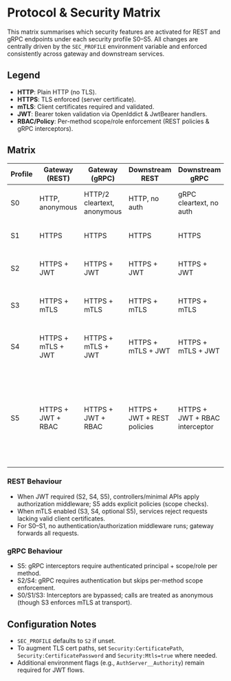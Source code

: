 ﻿# Protocol & Security Matrix

This matrix summarises which security features are activated for REST and gRPC endpoints under each security profile S0–S5. All changes are centrally driven by the `SEC_PROFILE` environment variable and enforced consistently across gateway and downstream services.

## Legend

- **HTTP**: Plain HTTP (no TLS).
- **HTTPS**: TLS enforced (server certificate).
- **mTLS**: Client certificates required and validated.
- **JWT**: Bearer token validation via OpenIddict & JwtBearer handlers.
- **RBAC/Policy**: Per-method scope/role enforcement (REST policies & gRPC interceptors).

## Matrix

| Profile | Gateway (REST) | Gateway (gRPC) | Downstream REST | Downstream gRPC | Notes |
|---------|----------------|----------------|-----------------|-----------------|-------|
| S0 | HTTP, anonymous | HTTP/2 cleartext, anonymous | HTTP, no auth | gRPC cleartext, no auth | Best-effort dev harness; use only for baseline throughput. |
| S1 | HTTPS | HTTPS | HTTPS | HTTPS | TLS only; no token validation or client certs. |
| S2 | HTTPS + JWT | HTTPS + JWT | HTTPS + JWT | HTTPS + JWT | Default secure posture: bearer tokens required, no mTLS. |
| S3 | HTTPS + mTLS | HTTPS + mTLS | HTTPS + mTLS | HTTPS + mTLS | Certificate-based identity; tokens optional/ignored. |
| S4 | HTTPS + mTLS + JWT | HTTPS + mTLS + JWT | HTTPS + mTLS + JWT | HTTPS + mTLS + JWT | Dual-auth: client cert plus token validation; policies still disabled. |
| S5 | HTTPS + JWT + RBAC | HTTPS + JWT + RBAC | HTTPS + JWT + REST policies | HTTPS + JWT + RBAC interceptor | Highest assurance: tokens validated and per-operation scope/role enforcement added. mTLS optional; enable via env var to combine. |

### REST Behaviour
- When JWT required (S2, S4, S5), controllers/minimal APIs apply authorization middleware; S5 adds explicit policies (scope checks).
- When mTLS enabled (S3, S4, optional S5), services reject requests lacking valid client certificates.
- For S0–S1, no authentication/authorization middleware runs; gateway forwards all requests.

### gRPC Behaviour
- S5: gRPC interceptors require authenticated principal + scope/role per method.
- S2/S4: gRPC requires authentication but skips per-method scope enforcement.
- S0/S1/S3: Interceptors are bypassed; calls are treated as anonymous (though S3 enforces mTLS at transport).

## Configuration Notes

- `SEC_PROFILE` defaults to `S2` if unset.
- To augment TLS cert paths, set `Security:CertificatePath`, `Security:CertificatePassword` and `Security:Mtls=true` where needed.
- Additional environment flags (e.g., `AuthServer__Authority`) remain required for JWT flows.
